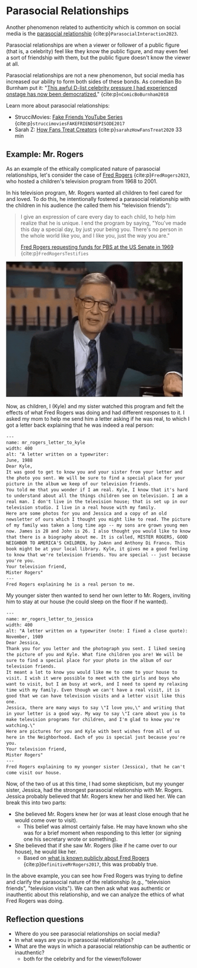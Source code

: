 # Parasocial Relationships

Another phenomenon related to authenticity which is common on social media is the [parasocial relationship](https://en.wikipedia.org/wiki/Parasocial_interaction) {cite:p}`ParasocialInteraction2023`.

Parasocial relationships are when a viewer or follower of a public figure (that is, a celebrity) feel like they know the public figure, and may even feel a sort of friendship with them, but the public figure doesn't know the viewer at all.

Parasocial relationships are not a new phenomenon, but social media has increased our ability to form both sides of these bonds. As comedian Bo Burnham put it: "[This awful D-list celebrity pressure I had experienced onstage has now been democratized.](https://www.npr.org/2018/07/18/630238825/comic-bo-burnham-on-eighth-grade-social-media-anxiety)" {cite:p}`nComicBoBurnham2018`


Learn more about parasocial relationships:
 - StrucciMovies: [Fake Friends YouTube Series](https://www.youtube.com/watch?v=x3vD_CAYt4g&list=PL7-HzFax9fcxbuDiKPZGdIV69N5-MszEa) {cite:p}`struccimoviesFAKEFRIENDSEPISODE2017`
 - Sarah Z: [How Fans Treat Creators](https://www.youtube.com/watch?v=f0l_biTU3Vg) {cite:p}`sarahzHowFansTreat2020` 33 min


## Example: Mr. Rogers
As an example of the ethically complicated nature of parasocial relationships, let's consider the case of [Fred Rogers](https://en.wikipedia.org/wiki/Fred_Rogers) {cite:p}`FredRogers2023`, who hosted a children's television program from 1968 to 2001.

In his television program, Mr. Rogers wanted all children to feel cared for and loved. To do this, he intentionally fostered a parasocial relationship with the children in his audience (he called them his "television friends"):
> I give an expression of care every day to each child, to help him realize that he is unique. I end the program by saying, "You've made this day a special day, by just your being you. There's no person in the whole world like you, and I like you, just the way you are."
>
> [Fred Rogers requesting funds for PBS at the US Senate in 1969](https://misterrogers.org/videos/pastore/) {cite:p}`FredRogersTestifies`

![gif of Mr. Rogers looking straight into the camera and saying: "I like you just the way you are"](mr_rogers.gif)

Now, as children, I (Kyle) and my sister watched this program and felt the effects of what Fred Rogers was doing and had different responses to it. I asked my mom to help me send him a letter asking if he was real, to which I got a letter back explaining that he was indeed a real person:

```{figure} mr_rogers_letter_to_kyle.jpg
---
name: mr_rogers_letter_to_kyle
width: 400
alt: "A letter written on a typewriter:
June, 1988
Dear Kyle,
It was good to get to know you and your sister from your letter and the photo you sent. We will be sure to find a special place for your picture in the album we keep of our television friends.
You told me that you wonder if I am real. Kyle, I know that it's hard to understand about all the things children see on television. I am a real man. I don't live in the television house; that is set up in our television studio. I live in a real house with my family.
Here are some photos for you and Jessica and a copy of an old newsletter of ours which I thought you might like to read. The picture of my family was taken a long time ago -- my sons are grown young men now. James is 28 and John is 26. I also thought you would like to know that there is a biography about me. It is called, MISTER ROGERS, GOOD NEIGHBOR TO AMERICA'S CHILDREN, by JoAnn and Anthony Di Franco. This book might be at your local library. Kyle, it gives me a good feeling to know that we're television friends. You are special -- just because you're you.
Your television friend,
Mister Rogers"
---
Fred Rogers explaining he is a real person to me.
```

My younger sister then wanted to send her own letter to Mr. Rogers, inviting him to stay at our house (he could sleep on the floor if he wanted).

```{figure} mr_rogers_letter_to_jessica.jpg
---
name: mr_rogers_letter_to_jessica
width: 400
alt: "A letter written on a typewriter (note: I fixed a close quote):
November, 1989
Dear Jessica,
Thank you for you letter and the photograph you sent. I liked seeing the picture of you and Kyle. What fine children you are! We will be sure to find a special place for your photo in the album of our television friends.
It meant a lot to know you would like me to come to your house to visit. I wish it were possible to meet with the girls and boys who want to visit, but I am busy at work, and I need to spend my relaxing time with my family. Even though we can't have a real visit, it is good that we can have television visits and a letter visit like this one.
Jessica, there are many ways to say \"I love you,\" and writing that in your letter is a good way. My way to say \"I care about you is to make television programs for children, and I'm glad to know you're watching.\"
Here are pictures for you and Kyle with best wishes from all of us here in the Neighborhood. Each of you is special just because you're you.
Your television friend,
Mister Rogers"
---
Fred Rogers explaining to my younger sister (Jessica), that he can't come visit our house.
```

Now, of the two of us at this time, I had some skepticism, but my younger sister, Jessica, had the strongest parasocial relationship with Mr. Rogers. Jessica probably believed that Mr. Rogers knew her and liked her. We can break this into two parts:
- She believed Mr. Rogers knew her (or was at least close enough that he would come over to visit).
  - This belief was almost certainly false. He may have known who she was for a brief moment when responding to this letter (or signing one his secretary wrote or something).
- She believed that if she saw Mr. Rogers (like if he came over to our house), he would like her.
  - Based on [what is known publicly about Fred Rogers](https://www.esquire.com/entertainment/tv/a27134/can-you-say-hero-esq1198/) {cite:p}`DefinitiveMrRogers2017`, this was probably true.


In the above example, you can see how Fred Rogers was trying to define and clarify the parasocial nature of the relationship (e.g., "television friends", "television visits"). We can then ask what was authentic or inauthentic about this relationship, and we can analyze the ethics of what Fred Rogers was doing.

## Reflection questions
- Where do you see parasocial relationships on social media?
- In what ways are you in parasocial relationships?
- What are the ways in which a parasocial relationship can be authentic or inauthentic?
  - both for the celebrity and for the viewer/follower
